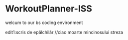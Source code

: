 # WorkoutPlanner-ISS
welcum to our bs coding environment

edit1:scris de epălchilăr
//ciao
moarte mincinosului streza
